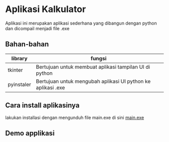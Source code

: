 # Aplikasi Kalkulator

Aplikasi ini merupakan aplikasi sederhana yang dibangun dengan python dan dicompail menjadi file .exe

## Bahan-bahan

|library|fungsi|
|-------|------|
|tkinter|Bertujuan untuk membuat aplikasi tampilan UI di python|
|pyinstaler|Bertujuan untuk mengubah aplikasi UI python ke aplikasi .exe|

## Cara install aplikasinya

lakukan installasi dengan mengunduh file main.exe di sini [main.exe](https://github.com/dzakyfaishalariq/KalkulatorSederhana/tree/main/src/dist)

## Demo applikasi
